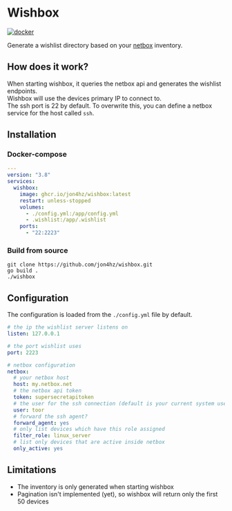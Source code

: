 # Wishbox
[![docker](https://github.com/jon4hz/wishbox/actions/workflows/docker.yml/badge.svg)](https://github.com/jon4hz/wishbox/actions/workflows/docker.yml)  

Generate a wishlist directory based on your [netbox](https://github.com/netbox-community/netbox) inventory.

## How does it work?
When starting wishbox, it queries the netbox api and generates the wishlist endpoints.  
Wishbox will use the devices primary IP to connect to.  
The ssh port is 22 by default. To overwrite this, you can define a netbox service for the host called `ssh`.

## Installation
### Docker-compose
```yaml
---
version: "3.8"
services:
  wishbox:
    image: ghcr.io/jon4hz/wishbox:latest
    restart: unless-stopped
    volumes:
      - ./config.yml:/app/config.yml
      - .wishlist:/app/.wishlist
    ports:
      - "22:2223"
```
### Build from source
```
git clone https://github.com/jon4hz/wishbox.git
go build .
./wishbox
```

## Configuration
The configuration is loaded from the `./config.yml` file by default.

```yaml
# the ip the wishlist server listens on
listen: 127.0.0.1

# the port wishlist uses
port: 2223

# netbox configuration
netbox:
  # your netbox host
  host: my.netbox.net
  # the netbox api token
  token: supersecretapitoken
  # the user for the ssh connection (default is your current system user)
  user: toor
  # forward the ssh agent?
  forward_agent: yes
  # only list devices which have this role assigned
  filter_role: linux_server
  # list only devices that are active inside netbox
  only_active: yes
```

## Limitations
- The inventory is only generated when starting wishbox
- Pagination isn't implemented (yet), so wishbox will return only the first 50 devices